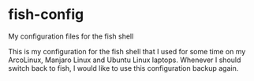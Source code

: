 # fish-config
My configuration files for the fish shell

This is my configuration for the fish shell that I used for some time on my ArcoLinux, Manjaro Linux and Ubuntu Linux laptops.
Whenever I should switch back to fish, I would like to use this configuration backup again.
